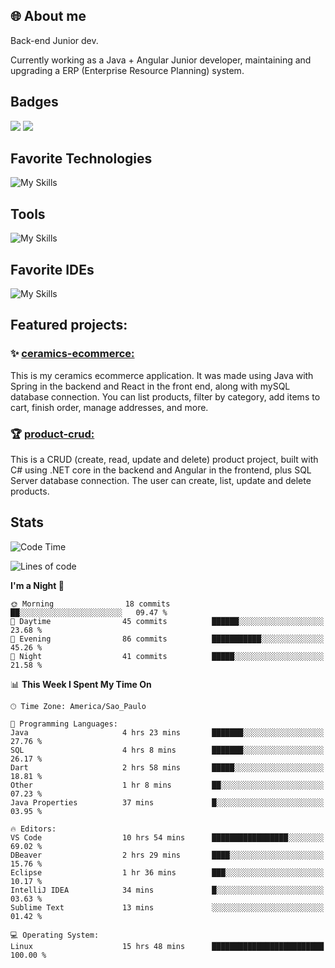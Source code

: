 ## 🌐 About me
Back-end Junior dev.

Currently working as a Java + Angular Junior developer, maintaining and upgrading a ERP (Enterprise Resource Planning) system.


## Badges

<div style="display: inline_block">
  <a href="https://www.credly.com/badges/bc4739f2-3a6a-4965-9292-0904b55d9652/public_url"><img src="https://github.com/user-attachments/assets/0c2e9028-389c-426c-b849-4bd29abbc0cb"></img></a>
  <a href=https://www.credly.com/badges/b0f4b2f6-34ec-4c0b-880f-cde76b902026/public_url"><img src="https://github.com/user-attachments/assets/07231ffe-f6b7-424a-bcc4-543fa6b2d97f"></img></a>
</div>

## Favorite Technologies

![My Skills](https://go-skill-icons.vercel.app/api/icons?i=java,spring,react,angular,typescript,javascript,cs,dotnet&perline=4&titles=true)

## Tools

![My Skills](https://go-skill-icons.vercel.app/api/icons?i=aws,gitlab,git,docker&perline=4&titles=true)

## Favorite IDEs

![My Skills](https://go-skill-icons.vercel.app/api/icons?i=idea,webstorm&perline=3&titles=true)

## Featured projects: 

### :sparkles: [ceramics-ecommerce:](https://github.com/marianarossi/ceramics-ecommerce-API)
This is my ceramics ecommerce application. It was made using Java with Spring in the backend and React in the front end, along with mySQL database connection. You can list products, filter by category, add items to cart, finish order, manage addresses, and more.

### :trophy: [product-crud:](https://github.com/marianarossi/.netCore-product-webAPI)
This is a CRUD (create, read, update and delete) product project, built with C# using .NET core in the backend and Angular in the frontend, plus SQL Server database connection. The user can create, list, update and delete products. 


## Stats

<!--START_SECTION:waka-->
![Code Time](http://img.shields.io/badge/Code%20Time-248%20hrs%2016%20mins-blue)

![Lines of code](https://img.shields.io/badge/From%20Hello%20World%20I%27ve%20Written-41.2%20thousand%20lines%20of%20code-blue)

**I'm a Night 🦉** 

```text
🌞 Morning                18 commits          ██░░░░░░░░░░░░░░░░░░░░░░░   09.47 % 
🌆 Daytime                45 commits          ██████░░░░░░░░░░░░░░░░░░░   23.68 % 
🌃 Evening                86 commits          ███████████░░░░░░░░░░░░░░   45.26 % 
🌙 Night                  41 commits          █████░░░░░░░░░░░░░░░░░░░░   21.58 % 
```


📊 **This Week I Spent My Time On** 

```text
🕑︎ Time Zone: America/Sao_Paulo

💬 Programming Languages: 
Java                     4 hrs 23 mins       ███████░░░░░░░░░░░░░░░░░░   27.76 % 
SQL                      4 hrs 8 mins        ███████░░░░░░░░░░░░░░░░░░   26.17 % 
Dart                     2 hrs 58 mins       █████░░░░░░░░░░░░░░░░░░░░   18.81 % 
Other                    1 hr 8 mins         ██░░░░░░░░░░░░░░░░░░░░░░░   07.23 % 
Java Properties          37 mins             █░░░░░░░░░░░░░░░░░░░░░░░░   03.95 % 

🔥 Editors: 
VS Code                  10 hrs 54 mins      █████████████████░░░░░░░░   69.02 % 
DBeaver                  2 hrs 29 mins       ████░░░░░░░░░░░░░░░░░░░░░   15.76 % 
Eclipse                  1 hr 36 mins        ███░░░░░░░░░░░░░░░░░░░░░░   10.17 % 
IntelliJ IDEA            34 mins             █░░░░░░░░░░░░░░░░░░░░░░░░   03.63 % 
Sublime Text             13 mins             ░░░░░░░░░░░░░░░░░░░░░░░░░   01.42 % 

💻 Operating System: 
Linux                    15 hrs 48 mins      █████████████████████████   100.00 % 
```


<!--END_SECTION:waka-->
